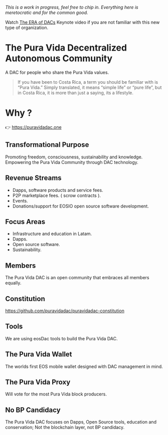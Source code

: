*This is a work in progress, feel free to chip in. Everything here is meretocratic and for the common good.*

Watch [The ERA of DACs](https://www.youtube.com/watch?v=ClJSLwoBtCc) Keynote video if you are not familiar with this new type of organization.

# The Pura Vida Decentralized Autonomous Community

A DAC for people who share the Pura Vida values.

> If you have been to Costa Rica, a term you should be familiar with is “Pura Vida.” Simply translated, it means “simple life” or “pure life”, but in Costa Rica, it is more than just a saying, its a lifestyle. 

# Why ?

:point_right: https://puravidadac.one

## Transformational Purpose

Promoting freedom, consciousness, sustainability and knowledge.     
Empowering the Pura Vida Community through DAC technology. 

## Revenue Streams

- Dapps, software products and service fees.
- P2P marketplace fees. ( scrow contracts ).
- Events.
- Donations/support for EOSIO open source software development. 

## Focus Areas

- Infrastructure and education in Latam.
- Dapps.
- Open source software.
- Sustainability.

## Members

The Pura Vida DAC is an open community that embraces all members equally. 

## Constitution

https://github.com/puravidadac/puravidadac-constitution

## Tools

We are using eosDac tools to build the Pura Vida DAC.

## The Pura Vida Wallet

The worlds first EOS mobile wallet designed with DAC management in mind.

## The Pura Vida Proxy

Will vote for the most Pura Vida block producers.

## No BP Candidacy

The Pura Vida DAC focuses on Dapps, Open Source tools, education and conservation; Not the blockchain layer, not BP candidacy.

